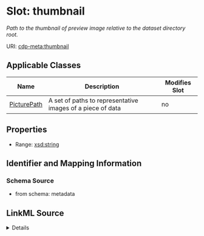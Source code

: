 # Slot: thumbnail


_Path to the thumbnail of preview image relative to the dataset directory root._



URI: [cdp-meta:thumbnail](metadatathumbnail)



<!-- no inheritance hierarchy -->




## Applicable Classes

| Name | Description | Modifies Slot |
| --- | --- | --- |
[PicturePath](PicturePath.md) | A set of paths to representative images of a piece of data |  no  |







## Properties

* Range: [xsd:string](http://www.w3.org/2001/XMLSchema#string)





## Identifier and Mapping Information







### Schema Source


* from schema: metadata




## LinkML Source

<details>
```yaml
name: thumbnail
description: Path to the thumbnail of preview image relative to the dataset directory
  root.
from_schema: metadata
rank: 1000
alias: thumbnail
owner: PicturePath
domain_of:
- PicturePath
range: string
inlined: true
inlined_as_list: true

```
</details>
